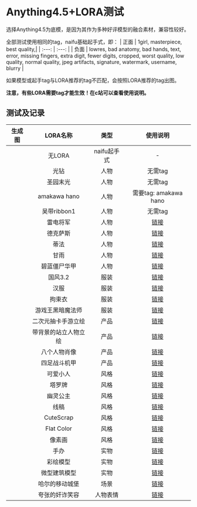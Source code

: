 # Anything4.5+LORA测试
选择Anything4.5为底模，是因为其作为多种好评模型的融合素材，兼容性较好。

全部测试使用相同的tag，naifu基础起手式，即：
| 正面 | 1girl, masterpiece, best quality,|
| :---: | :---: |
| 负面 | lowres, bad anatomy, bad hands, text, error, missing fingers, extra digit, fewer digits, cropped, worst quality, low quality, normal quality, jpeg artifacts, signature, watermark, username, blurry |

如果模型或起手tag与LORA推荐的tag不匹配，会按照LORA推荐的tag出图。

**注意，有些LORA需要tag才能生效！在c站可以查看使用说明。** 

## 测试及记录
| 生成图 | LORA名称 | 类型 | 使用说明 | 
| :---: | :---: | :---: | :---: |
| | 无LORA | naifu起手式 | - |
| | 光钻 | 人物 | 无需tag |
| | 圣园末光 | 人物 | 无需tag |
| | amakawa hano | 人物 | 需要tag: amakawa hano |
| | 吴带ribbon1 | 人物 | 无需tag |
| | 雷电将军 | 人物 | [链接](https://civitai.com/models/4829/raiden-shogun-lora-collection-of-trauters) |
| | 德克萨斯 | 人物 | [链接](https://civitai.com/models/6779/arknights-texas-the-omertosa) |
| | 蒂法 | 人物 | [链接](https://civitai.com/models/11367/tifameenow) |
| | 甘雨 | 人物 | [链接](https://civitai.com/models/11814/ganyu-genshin-impact-realistic-anime-lora) |
| | 碧蓝僵尸华甲 | 人物 | [链接](https://civitai.com/models/7393/hwah-jah-zombie) |
| | 国风3.2 | 服装 | [链接](https://civitai.com/models/10415/3-guofeng3) |
| | 汉服 | 服装 | [链接](https://civitai.com/models/15365/hanfu) |
| | 拘束衣 | 服装 | [链接](https://civitai.com/models/10640/costumestraitjacket) |
| | 游戏王黑暗魔法师 | 服装 | [链接](https://civitai.com/models/6213/dark-magician-girl-lora) |
| | 二次元抽卡手游立绘 | 产品 | [链接](https://civitai.com/models/13090/gacha-splash-lora) |
| | 带背景的站立人物立绘 | 产品 | [链接](https://civitai.com/models/16997/standing-full-body-with-background-style-lora) |
| | 八个人物肖像 | 产品 | [链接](https://civitai.com/models/5658/persona-5-portrait-lora-locon) |
| | 四足战斗机甲 | 产品 | [链接](https://civitai.com/models/14245/mecha-quadruped-mechas) |
| | 可爱小人 | 风格 | [链接](https://civitai.com/models/9922/komowata-haruka-chibi-art-style-lora) |
| | 塔罗牌 | 风格 | [链接](https://civitai.com/models/11177/anime-tarot-card-art-style-lora) |
| | 幽灵公主 | 风格 | [链接](https://civitai.com/models/6526/studio-ghibli-style-lora) |
| | 线稿 | 风格 | [链接](https://civitai.com/models/16014/anime-lineart-style) |
| | CuteScrap | 风格 | [链接](https://civitai.com/models/5100/cutescrap-05v) |
| | Flat Color | 风格 | [链接](https://civitai.com/models/6433/loraflatcolor) |
| | 像素画 | 风格 | [链接](https://civitai.com/models/10706/luisap-pixel-art-lora) |
| | 手办 | 实物 | [链接](https://civitai.com/models/7984/figma-anime-figures) |
| | 彩绘模型 | 实物 | [链接](https://civitai.com/models/7718/painted-miniature) |
| | 微型建筑模型 | 实物 | [链接](https://civitai.com/models/12097/yurokis-model) |
| | 哈尔的移动城堡 | 场景 | [链接](https://civitai.com/models/14605/howls-moving-castle-interior-scenery-lora-ghibli-style-v3) |
| | 夸张的奸诈笑容 | 人物表情 | [链接](https://civitai.com/models/4391/lottalewds-anyahehface) |



